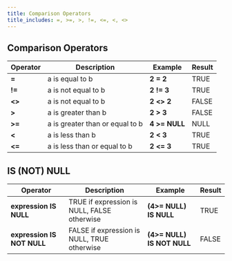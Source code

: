 ```yaml
---
title: Comparison Operators
title_includes: =, >=, >, !=, <=, <, <>
---
```


## Comparison Operators

| Operator  | Description                     | Example       | Result |
|-----------|---------------------------------|---------------|--------|
| **=**     | a is equal to b                 | **2 = 2**     | TRUE   |
| **!=**    | a is not equal to b             | **2 != 3**    | TRUE   |
| **<\>**   | a is not equal to b             | **2 <\> 2**   | FALSE  |
| **>**     | a is greater than b             | **2 > 3**     | FALSE  |
| **>=**    | a is greater than or equal to b | **4 >= NULL** | NULL   |
| **<**     | a is less than b                | **2 < 3**     | TRUE   |
| **<=**    | a is less than or equal to b    | **2 <= 3**    | TRUE   |

## IS (NOT) NULL

| Operator                   | Description                                 | Example                    | Result |
|----------------------------|---------------------------------------------|----------------------------|--------|
| **expression IS NULL**     | TRUE if expression is NULL, FALSE otherwise | **(4>= NULL) IS NULL**     | TRUE   |
| **expression IS NOT NULL** | FALSE if expression is NULL, TRUE otherwise | **(4>= NULL) IS NOT NULL** | FALSE  |
